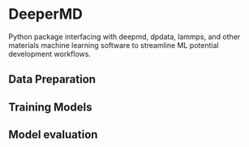 # DeeperMD
Python package interfacing with deepmd, dpdata, lammps, and other materials machine learning software to streamline ML potential development workflows.

## Data Preparation


## Training Models 

## Model evaluation
